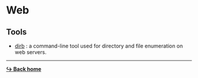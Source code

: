 # Web

## Tools 

- [dirb](/tools/dirb.md) : a command-line tool used for directory and file enumeration on web servers.

---

[**:arrow_right_hook: Back home**](/README.md)
